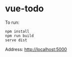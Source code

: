 # vue-todo

To run:
```
npm install
npm run build
serve dist
```

Address: [http://localhost:5000](http://localhost:5000)